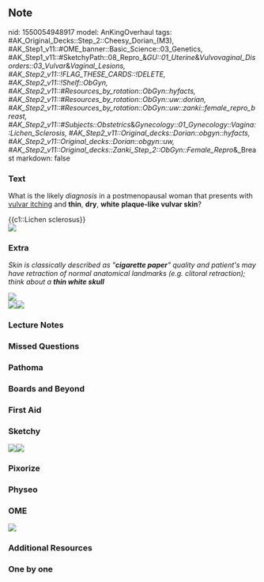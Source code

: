 ## Note
nid: 1550054948917
model: AnKingOverhaul
tags: #AK_Original_Decks::Step_2::Cheesy_Dorian_(M3), #AK_Step1_v11::#OME_banner::Basic_Science::03_Genetics, #AK_Step1_v11::#SketchyPath::08_Repro_&_GU::01_Uterine_&_Vulvovaginal_Disorders::03_Vulvar_&_Vaginal_Lesions, #AK_Step2_v11::!FLAG_THESE_CARDS::!DELETE, #AK_Step2_v11::!Shelf::ObGyn, #AK_Step2_v11::#Resources_by_rotation::ObGyn::hyfacts, #AK_Step2_v11::#Resources_by_rotation::ObGyn::uw::dorian, #AK_Step2_v11::#Resources_by_rotation::ObGyn::uw::zanki::female_repro_breast, #AK_Step2_v11::#Subjects::Obstetrics_&_Gynecology::01_Gynecology::Vagina::Lichen_Sclerosis, #AK_Step2_v11::Original_decks::Dorian::obgyn::hyfacts, #AK_Step2_v11::Original_decks::Dorian::obgyn::uw, #AK_Step2_v11::Original_decks::Zanki_Step_2::ObGyn::Female_Repro_&_Breast
markdown: false

### Text
What is the likely <i>diagnosis</i> in a postmenopausal woman that
presents with <u>vulvar itching</u> and <b>thin</b>, <b>dry</b>,
<b>white</b> <b>plaque-like vulvar skin</b>?
<div>
  {{c1::Lichen sclerosus}}
</div>
<div><img src="paste-13543161460686851.jpg"></div>

### Extra
<i>Skin is classically described as "<b>cigarette paper</b>"
quality and patient's may have retraction of normal anatomical
landmarks (e.g. clitoral retraction); think about a <b>thin white
skull</b></i>
<div>
  <div>
    <i><img src="LS.png"></i>
    <div>
      <i><img src="lichen%20sclerosis.png"><img src=
      "img-78163-800-0.GIF"></i>
    </div>
  </div>
</div>

### Lecture Notes


### Missed Questions


### Pathoma


### Boards and Beyond


### First Aid


### Sketchy
<img src="Lichen%20sclerosus%20-%20SCC.jpg"><img src=
"Zoverall%20picture-05514224744543d88995d8773d5bb7fd1d7f299d_1566160514431.JPG">

### Pixorize


### Physeo


### OME
<div class="ome-widget">
  <a href="https://onlinemeded.org/spa/obgyn?ref=anki"><img src=
  "_OME_AnkiFlashcards_Topic_6.png"></a>
</div>

### Additional Resources


### One by one

